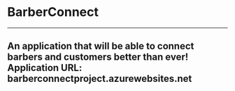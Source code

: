 # BarberConnect
---
An application that will be able to connect barbers and customers better than ever!
Application URL: barberconnectproject.azurewebsites.net
---
